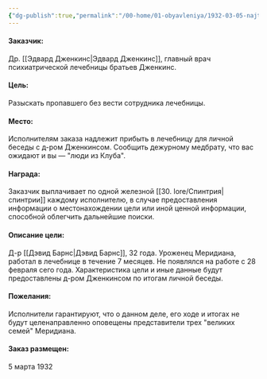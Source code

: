 ```yaml
---
{"dg-publish":true,"permalink":"/00-home/01-obyavleniya/1932-03-05-najti-propav-sh-ego-ch-eloveka/","tags":["сюжет/объявление"]}
---
```


#### Заказчик: 
Др. [[Эдвард Дженкинс\|Эдвард Дженкинс]], главный врач психиатрической лечебницы братьев Дженкинс. 
#### Цель: 
Разыскать пропавшего без вести сотрудника лечебницы. 
#### Место: 
Исполнителям заказа надлежит прибыть в лечебницу для личной беседы с д-ром Дженкинсом. Сообщить дежурному медбрату, что вас ожидают и вы — "люди из Клуба".
#### Награда: 
Заказчик выплачивает по одной железной [[30. lore/Спинтрия\|спинтрии]] каждому исполнителю, в случае предоставления информации о местонахождении цели или иной ценной информации, способной облегчить дальнейшие поиски. 
#### Описание цели:
Д-р [[Дэвид Барнс\|Дэвид Барнс]], 32 года. Уроженец Меридиана, работал в лечебнице в течение 7 месяцев. Не появлялся на работе с 28 февраля сего года.  Характеристика цели и иные данные будут предоставлены д-ром Дженкинсом по итогам личной беседы.
#### Пожелания:
Исполнители гарантируют, что о данном деле, его ходе и итогах не будут целенаправленно оповещены представители трех "великих семей" Меридиана. 
#### Заказ размещен:
5 марта 1932